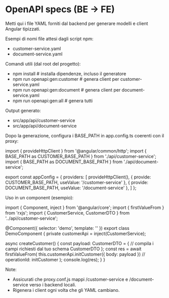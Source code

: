 # OpenAPI specs (BE → FE)

Metti qui i file YAML forniti dal backend per generare modelli e client Angular tipizzati.

Esempi di nomi file attesi dagli script npm:
- customer-service.yaml
- document-service.yaml

Comandi utili (dal root del progetto):
- npm install   # installa dipendenze, incluso il generatore
- npm run openapi:gen:customer   # genera client per customer-service.yaml
- npm run openapi:gen:document   # genera client per document-service.yaml
- npm run openapi:gen:all        # genera tutti

Output generato:
- src/app/api/customer-service
- src/app/api/document-service

Dopo la generazione, configura i BASE_PATH in app.config.ts coerenti con il proxy:

import { provideHttpClient } from '@angular/common/http';
import { BASE_PATH as CUSTOMER_BASE_PATH } from './api/customer-service';
import { BASE_PATH as DOCUMENT_BASE_PATH } from './api/document-service';

export const appConfig = {
  providers: [
    provideHttpClient(),
    { provide: CUSTOMER_BASE_PATH, useValue: '/customer-service' },
    { provide: DOCUMENT_BASE_PATH, useValue: '/document-service' },
  ]
};

Uso in un component (esempio):

import { Component, inject } from '@angular/core';
import { firstValueFrom } from 'rxjs';
import { CustomerService, CustomerDTO } from '../api/customer-service';

@Component({ selector: 'demo', template: '' })
export class DemoComponent {
  private customerApi = inject(CustomerService);

  async createCustomer() {
    const payload: CustomerDTO = {
      // compila i campi richiesti dal tuo schema CustomerDTO
    };
    const res = await firstValueFrom(
      this.customerApi.initCustomer({ body: payload }) // operationId: initCustomer
    );
    console.log(res);
  }
}

Note:
- Assicurati che proxy.conf.js mappi /customer-service e /document-service verso i backend locali.
- Rigenera i client ogni volta che gli YAML cambiano.

